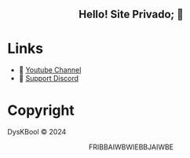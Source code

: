 <h2 align="center">
    Hello! Site Privado<strong>;</strong> 🐉
<br>

</p>

# Links
- 🔗 [Youtube Channel](https://www.youtube.com/@heavenhelp)
- 🔗 [Support Discord](https://discord.com/invite/gxsPHvqnhf)

# Copyright 
DysKBool © 2024 

</h2>
<p align="center">
   FRIBBAIWBWIEBBJAIWBE
<br>
